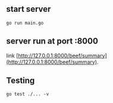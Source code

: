 ## start server
`go run main.go`

## server run at port :8000
link [http://127.0.0.1:8000/beef/summary](http://127.0.0.1:8000/beef/summary).

## Testing
`go test ./... -v`